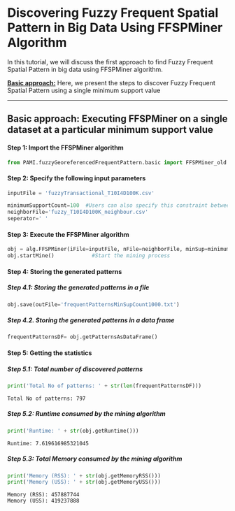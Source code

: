 # Discovering Fuzzy Frequent Spatial Pattern in Big Data Using FFSPMiner Algorithm

In this tutorial, we will discuss the first approach to find Fuzzy Frequent Spatial Pattern in big data using FFSPMiner algorithm.

[__Basic approach:__](#basicApproach) Here, we present the steps to discover Fuzzy Frequent Spatial Pattern using a single minimum support value


***

## <a id='basicApproach'>Basic approach: Executing FFSPMiner on a single dataset at a particular minimum support value</a>

#### Step 1: Import the FFSPMiner algorithm

```python
from PAMI.fuzzyGeoreferencedFrequentPattern.basic import FFSPMiner_old as alg
```

#### Step 2: Specify the following input parameters


```python
inputFile = 'fuzzyTransactional_T10I4D100K.csv'

minimumSupportCount=100  #Users can also specify this constraint between 0 to 1.
neighborFile='fuzzy_T10I4D100K_neighbour.csv'
seperator=' '       
```

#### Step 3: Execute the FFSPMiner algorithm


```python
obj = alg.FFSPMiner(iFile=inputFile, nFile=neighborFile, minSup=minimumSupportCount,sep=seperator)    #initialize
obj.startMine()            #Start the mining process
```

#### Step 4: Storing the generated patterns

##### Step 4.1: Storing the generated patterns in a file


```python
obj.save(outFile='frequentPatternsMinSupCount1000.txt')
```

##### Step 4.2. Storing the generated patterns in a data frame


```python
frequentPatternsDF= obj.getPatternsAsDataFrame()
```

#### Step 5: Getting the statistics

##### Step 5.1: Total number of discovered patterns 


```python
print('Total No of patterns: ' + str(len(frequentPatternsDF)))
```

    Total No of patterns: 797


##### Step 5.2: Runtime consumed by the mining algorithm


```python
print('Runtime: ' + str(obj.getRuntime()))
```

    Runtime: 7.619616985321045


##### Step 5.3: Total Memory consumed by the mining algorithm


```python
print('Memory (RSS): ' + str(obj.getMemoryRSS()))
print('Memory (USS): ' + str(obj.getMemoryUSS()))
```

    Memory (RSS): 457887744
    Memory (USS): 419237888


